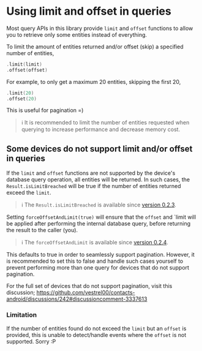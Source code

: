 # Using limit and offset in queries

Most query APIs in this library provide `limit` and `offset` functions to allow you to retrieve only
some entities instead of everything.

To limit the amount of entities returned and/or offset (skip) a specified number of entities,

```kotlin
.limit(limit)
.offset(offset)
```

For example, to only get a maximum 20 entities, skipping the first 20,

```kotlin
.limit(20)
.offset(20)
```

This is useful for pagination =)

> ℹ️ It is recommended to limit the number of entities requested when querying to increase 
> performance and decrease memory cost.

## Some devices do not support limit and/or offset in queries

If the `limit` and `offset` functions are not supported by the device's database query operation, 
all entities will be returned. In such cases, the `Result.isLimitBreached` will be true if the 
number of entities returned exceed the `limit`.

> ℹ️ The `Result.isLimitBreached` is available since [version 0.2.3](https://github.com/vestrel00/contacts-android/releases/tag/0.2.3).

Setting `forceOffsetAndLimit(true)` will ensure that the `offset` and `limit will be applied after 
performing the internal database query, before returning the result to the caller (you).

> ℹ️ The `forceOffsetAndLimit` is available since [version 0.2.4](https://github.com/vestrel00/contacts-android/discussions/248).

This defaults to true in order to seamlessly support pagination. However, it is recommended to set 
this to false and handle such cases yourself to prevent performing more than one query for devices 
that do not support pagination.

For the full set of devices that do not support pagination, visit this discussion;
https://github.com/vestrel00/contacts-android/discussions/242#discussioncomment-3337613

### Limitation

If the number of entities found do not exceed the `limit` but an `offset` is provided, this is 
unable to detect/handle events where the `offset` is not supported. Sorry :P